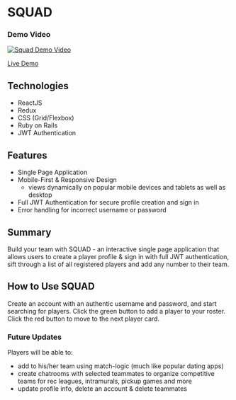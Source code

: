 # SQUAD

### Demo Video

[![Squad Demo Video](https://scontent-ort2-2.xx.fbcdn.net/v/t1.0-9/60069047_10156380912653036_2057864765912383488_o.jpg?_nc_cat=108&_nc_ht=scontent-ort2-2.xx&oh=4d7ec1c0e07a41f80fd88dcdb9e8bb21&oe=5D68B2D2)](https://youtu.be/6y2uFgZduvY)

[Live Demo](https://squad-frontend.herokuapp.com/)

## Technologies

- ReactJS
- Redux
- CSS (Grid/Flexbox)
- Ruby on Rails
- JWT Authentication

## Features

- Single Page Application
- Mobile-First & Responsive Design
  - views dynamically on popular mobile devices and tablets as well as desktop
- Full JWT Authentication for secure profile creation and sign in
- Error handling for incorrect username or password

## Summary

Build your team with SQUAD - an interactive single page application that allows users to create a player profile & sign in with full JWT authentication, sift through a list of all registered players and add any number to their team.

## How to Use SQUAD

Create an account with an authentic username and password, and start searching for players. Click the green button to add a player to your roster. Click the red button to move to the next player card.

### Future Updates

Players will be able to:
- add to his/her team using match-logic (much like popular dating apps)
- create chatrooms with selected teammates to organize competitive teams for rec leagues, intramurals, pickup games and more
- update profile info, delete an account & delete teammates
